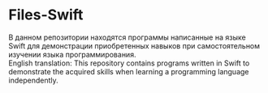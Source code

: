 # Files-Swift
В данном репозитории находятся программы написанные на языке Swift для демонстрации приобретенных навыков при самостоятельном изучении языка программирования.  
English translation: This repository contains programs written in Swift to demonstrate the acquired skills when learning a programming language independently.
